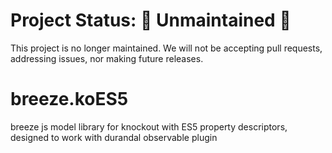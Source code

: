# Project Status:  🚨 Unmaintained 🚨

This project is no longer maintained. We will not be accepting pull requests, addressing issues, nor making future releases.

breeze.koES5
============

breeze js model library for knockout with ES5 property descriptors, designed to work with durandal observable plugin
